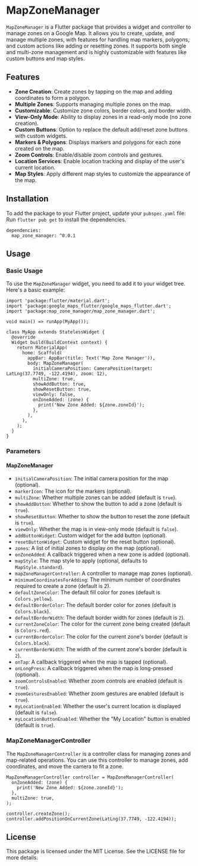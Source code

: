 
# MapZoneManager

`MapZoneManager` is a Flutter package that provides a widget and controller to manage zones on a Google Map. It allows you to create, update, and manage multiple zones, with features for handling map markers, polygons, and custom actions like adding or resetting zones. It supports both single and multi-zone management and is highly customizable with features like custom buttons and map styles.

## Features

- **Zone Creation**: Create zones by tapping on the map and adding coordinates to form a polygon.
- **Multiple Zones**: Supports managing multiple zones on the map.
- **Customizable**: Customize zone colors, border colors, and border width.
- **View-Only Mode**: Ability to display zones in a read-only mode (no zone creation).
- **Custom Buttons**: Option to replace the default add/reset zone buttons with custom widgets.
- **Markers & Polygons**: Displays markers and polygons for each zone created on the map.
- **Zoom Controls**: Enable/disable zoom controls and gestures.
- **Location Services**: Enable location tracking and display of the user's current location.
- **Map Styles**: Apply different map styles to customize the appearance of the map.

## Installation

To add the package to your Flutter project, update your `pubspec.yaml` file:
Run `flutter pub get` to install the dependencies.

    dependencies:
      map_zone_manager: ^0.0.1 

## Usage

### Basic Usage

To use the `MapZoneManager` widget, you need to add it to your widget tree. Here's a basic example:

    import 'package:flutter/material.dart';
    import 'package:google_maps_flutter/google_maps_flutter.dart';
    import 'package:map_zone_manager/map_zone_manager.dart';
    
    void main() => runApp(MyApp());
    
    class MyApp extends StatelessWidget {
      @override
      Widget build(BuildContext context) {
        return MaterialApp(
          home: Scaffold(
            appBar: AppBar(title: Text('Map Zone Manager')),
            body: MapZoneManager(
              initialCameraPosition: CameraPosition(target: LatLng(37.7749, -122.4194), zoom: 12),
              multiZone: true,
              showAddButton: true,
              showResetButton: true,
              viewOnly: false,
              onZoneAdded: (zone) {
                print('New Zone Added: ${zone.zoneId}');
              },
            ),
          ),
        );
      }
    }

### Parameters

#### MapZoneManager

-   `initialCameraPosition`: The initial camera position for the map (optional).
-   `markerIcon`: The icon for the markers (optional).
-   `multiZone`: Whether multiple zones can be added (default is `true`).
-   `showAddButton`: Whether to show the button to add a zone (default is `true`).
-   `showResetButton`: Whether to show the button to reset the zone (default is `true`).
-   `viewOnly`: Whether the map is in view-only mode (default is `false`).
-   `addButtonWidget`: Custom widget for the add button (optional).
-   `resetButtonWidget`: Custom widget for the reset button (optional).
-   `zones`: A list of initial zones to display on the map (optional).
-   `onZoneAdded`: A callback triggered when a new zone is added (optional).
-   `mapStyle`: The map style to apply (optional, defaults to `MapStyle.standard`).
-   `mapZoneManagerController`: A controller to manage map zones (optional).
-   `minimumCoordinatesForAdding`: The minimum number of coordinates required to create a zone (default is 2).
-   `defaultZoneColor`: The default fill color for zones (default is `Colors.yellow`).
-   `defaultBorderColor`: The default border color for zones (default is `Colors.black`).
-   `defaultBorderWidth`: The default border width for zones (default is `2`).
-   `currentZoneColor`: The color for the current zone being created (default is `Colors.red`).
-   `currentBorderColor`: The color for the current zone's border (default is `Colors.black`).
-   `currentBorderWidth`: The width of the current zone's border (default is `2`).
-   `onTap`: A callback triggered when the map is tapped (optional).
-   `onLongPress`: A callback triggered when the map is long-pressed (optional).
-   `zoomControlsEnabled`: Whether zoom controls are enabled (default is `true`).
-   `zoomGesturesEnabled`: Whether zoom gestures are enabled (default is `true`).
-   `myLocationEnabled`: Whether the user's current location is displayed (default is `false`).
-   `myLocationButtonEnabled`: Whether the "My Location" button is enabled (default is `true`).

### MapZoneManagerController

The `MapZoneManagerController` is a controller class for managing zones and map-related operations. You can use this controller to manage zones, add coordinates, and move the camera to fit a zone.

    MapZoneManagerController controller = MapZoneManagerController(
      onZoneAdded: (zone) {
        print('New Zone Added: ${zone.zoneId}');
      },
      multiZone: true,
    );
    
    controller.createZone();
    controller.addPositionOnCurrentZone(LatLng(37.7749, -122.4194));

## License

This package is licensed under the MIT License. See the LICENSE file for more details.